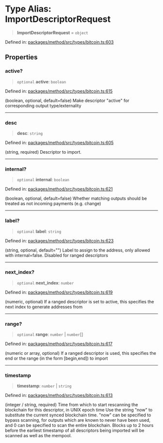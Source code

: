 # Type Alias: ImportDescriptorRequest

> **ImportDescriptorRequest** = `object`

Defined in: [packages/method/src/types/bitcoin.ts:603](https://github.com/dcdpr/did-btcr2-js/blob/4a717493e735221d072999f212891939f4de3f23/packages/method/src/types/bitcoin.ts#L603)

## Properties

### active?

> `optional` **active**: `boolean`

Defined in: [packages/method/src/types/bitcoin.ts:615](https://github.com/dcdpr/did-btcr2-js/blob/4a717493e735221d072999f212891939f4de3f23/packages/method/src/types/bitcoin.ts#L615)

(boolean, optional, default=false) Make descriptor "active" for corresponding output type/externality

***

### desc

> **desc**: `string`

Defined in: [packages/method/src/types/bitcoin.ts:605](https://github.com/dcdpr/did-btcr2-js/blob/4a717493e735221d072999f212891939f4de3f23/packages/method/src/types/bitcoin.ts#L605)

(string, required) Descriptor to import.

***

### internal?

> `optional` **internal**: `boolean`

Defined in: [packages/method/src/types/bitcoin.ts:621](https://github.com/dcdpr/did-btcr2-js/blob/4a717493e735221d072999f212891939f4de3f23/packages/method/src/types/bitcoin.ts#L621)

(boolean, optional, default=false) Whether matching outputs should be treated as not incoming payments (e.g. change)

***

### label?

> `optional` **label**: `string`

Defined in: [packages/method/src/types/bitcoin.ts:623](https://github.com/dcdpr/did-btcr2-js/blob/4a717493e735221d072999f212891939f4de3f23/packages/method/src/types/bitcoin.ts#L623)

(string, optional, default="") Label to assign to the address, only allowed with internal=false. Disabled for ranged descriptors

***

### next\_index?

> `optional` **next\_index**: `number`

Defined in: [packages/method/src/types/bitcoin.ts:619](https://github.com/dcdpr/did-btcr2-js/blob/4a717493e735221d072999f212891939f4de3f23/packages/method/src/types/bitcoin.ts#L619)

(numeric, optional) If a ranged descriptor is set to active, this specifies the next index to generate addresses from

***

### range?

> `optional` **range**: `number` \| `number`[]

Defined in: [packages/method/src/types/bitcoin.ts:617](https://github.com/dcdpr/did-btcr2-js/blob/4a717493e735221d072999f212891939f4de3f23/packages/method/src/types/bitcoin.ts#L617)

(numeric or array, optional) If a ranged descriptor is used, this specifies the end or the range (in the form [begin,end]) to import

***

### timestamp

> **timestamp**: `number` \| `string`

Defined in: [packages/method/src/types/bitcoin.ts:613](https://github.com/dcdpr/did-btcr2-js/blob/4a717493e735221d072999f212891939f4de3f23/packages/method/src/types/bitcoin.ts#L613)

(integer / string, required) Time from which to start rescanning the blockchain for this descriptor, in UNIX epoch time
Use the string "now" to substitute the current synced blockchain time.
"now" can be specified to bypass scanning, for outputs which are known to never have been used, and
0 can be specified to scan the entire blockchain. Blocks up to 2 hours before the earliest timestamp
of all descriptors being imported will be scanned as well as the mempool.
